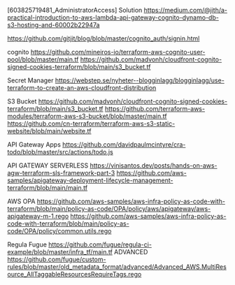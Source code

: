[603825719481_AdministratorAccess]
Solution
https://medium.com/@jith/a-practical-introduction-to-aws-lambda-api-gateway-cognito-dynamo-db-s3-hosting-and-60002b22947a

https://github.com/gitjit/blog/blob/master/cognito_auth/signin.html

cognito
https://github.com/mineiros-io/terraform-aws-cognito-user-pool/blob/master/main.tf
https://github.com/madvonh/cloudfront-cognito-signed-cookies-terraform/blob/main/s3_bucket.tf

Secret Manager
https://webstep.se/nyheter--blogginlagg/blogginlagg/use-terraform-to-create-an-aws-cloudfront-distribution

S3 Bucket
https://github.com/madvonh/cloudfront-cognito-signed-cookies-terraform/blob/main/s3_bucket.tf
https://github.com/terraform-aws-modules/terraform-aws-s3-bucket/blob/master/main.tf
https://github.com/cn-terraform/terraform-aws-s3-static-website/blob/main/website.tf

API Gateway Apps
https://github.com/davidpaulmcintyre/cra-todo/blob/master/src/actions/todo.js

API GATEWAY SERVERLESS
https://vinisantos.dev/posts/hands-on-aws-agw-terraform-sls-framework-part-3
https://github.com/aws-samples/apigateway-deployment-lifecycle-management-terraform/blob/main/main.tf


AWS OPA
https://github.com/aws-samples/aws-infra-policy-as-code-with-terraform/blob/main/policy-as-code/OPA/policy/aws/apigateway/aws-apigateway-m-1.rego
https://github.com/aws-samples/aws-infra-policy-as-code-with-terraform/blob/main/policy-as-code/OPA/policy/common.utils.rego

Regula Fugue
https://github.com/fugue/regula-ci-example/blob/master/infra_tf/main.tf
ADVANCED
https://github.com/fugue/custom-rules/blob/master/old_metadata_format/advanced/Advanced_AWS.MultiResource_AllTaggableResourcesRequireTags.rego